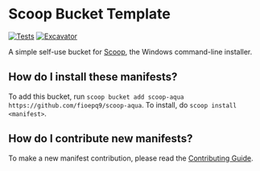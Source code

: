 # Scoop Bucket Template

[![Tests](https://github.com/fioepq9/scoop-aqua/actions/workflows/ci.yml/badge.svg)](https://github.com/fioepq9/scoop-aqua/actions/workflows/ci.yml) [![Excavator](https://github.com/fioepq9/scoop-aqua/actions/workflows/excavator.yml/badge.svg)](https://github.com/fioepq9/scoop-aqua/actions/workflows/excavator.yml)

A simple self-use bucket for [Scoop](https://scoop.sh), the Windows command-line installer.

How do I install these manifests?
---------------------------------

To add this bucket, run `scoop bucket add scoop-aqua https://github.com/fioepq9/scoop-aqua`. To install, do `scoop install <manifest>`.

How do I contribute new manifests?
----------------------------------

To make a new manifest contribution, please read the [Contributing Guide](https://github.com/ScoopInstaller/.github/blob/main/.github/CONTRIBUTING.md).
